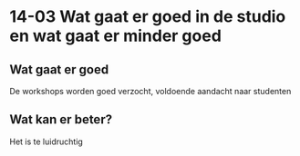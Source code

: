 # 14-03 Wat gaat er goed in de studio en wat gaat er minder goed

## Wat gaat er goed
De workshops worden goed verzocht, voldoende aandacht naar studenten

## Wat kan er beter?
Het is te luidruchtig